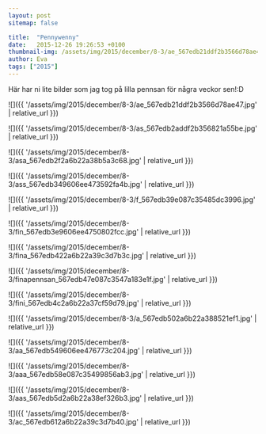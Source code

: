 ```yaml
---
layout: post
sitemap: false

title:  "Pennywenny"
date:   2015-12-26 19:26:53 +0100
thumbnail-img: /assets/img/2015/december/8-3/ae_567edb21ddf2b3566d78ae47.jpg
author: Eva
tags: ["2015"]
---
```


Här har ni lite bilder som jag tog på lilla pennsan för några veckor sen!:D

![]({{ '/assets/img/2015/december/8-3/ae_567edb21ddf2b3566d78ae47.jpg'  | relative_url }})

![]({{ '/assets/img/2015/december/8-3/as_567edb2addf2b356821a55be.jpg'  | relative_url }})

![]({{ '/assets/img/2015/december/8-3/asa_567edb2f2a6b22a38b5a3c68.jpg'  | relative_url }})

![]({{ '/assets/img/2015/december/8-3/ass_567edb349606ee473592fa4b.jpg'  | relative_url }})

![]({{ '/assets/img/2015/december/8-3/f_567edb39e087c35485dc3996.jpg'  | relative_url }})

![]({{ '/assets/img/2015/december/8-3/fin_567edb3e9606ee4750802fcc.jpg'  | relative_url }})

![]({{ '/assets/img/2015/december/8-3/fina_567edb422a6b22a39c3d7b3c.jpg'  | relative_url }})

![]({{ '/assets/img/2015/december/8-3/finapennsan_567edb47e087c3547a183e1f.jpg'  | relative_url }})

![]({{ '/assets/img/2015/december/8-3/fini_567edb4c2a6b22a37cf59d79.jpg'  | relative_url }})

![]({{ '/assets/img/2015/december/8-3/a_567edb502a6b22a388521ef1.jpg'  | relative_url }})

![]({{ '/assets/img/2015/december/8-3/aa_567edb549606ee476773c204.jpg'  | relative_url }})

![]({{ '/assets/img/2015/december/8-3/aaa_567edb58e087c35499856ab3.jpg'  | relative_url }})

![]({{ '/assets/img/2015/december/8-3/aas_567edb5d2a6b22a38ef326b3.jpg'  | relative_url }})

![]({{ '/assets/img/2015/december/8-3/ac_567edb612a6b22a39c3d7b40.jpg'  | relative_url }})

